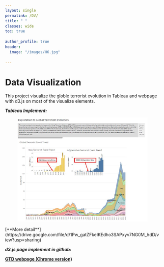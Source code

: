 ```yaml
---
layout: single
permalink: /DV/
title: " "
classes: wide
toc: true

author_profile: true
header:
  image: "/images/H6.jpg"	
  
---
```



# Data Visualization

This project visualize the globle terrorist evolution in Tableau and webpage with d3.js on most of the visualize elements.

***Tableau Implement:***

<figure>
    <a href="/images/GTD.jpg"><img src="/images/GTD.jpg"></a>
</figure>  
[**More detail**](https://drive.google.com/file/d/1Pw_gatZFkeIKEdho3SAPxyv7NG0M_hdD/view?usp=sharing)

***d3.js page implement in github:***

[**GTD webpsge (Chrome version)**](https://tanghao205.github.io/GTD.DataVisialization/)
